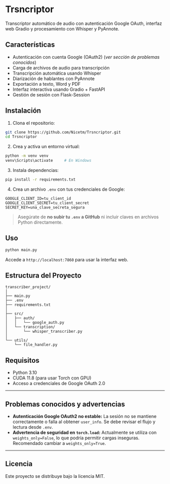 # Trsncriptor

Transcriptor automático de audio con autenticación Google OAuth, interfaz web Gradio y procesamiento con Whisper y PyAnnote.

## Características

- Autenticación con cuenta Google (OAuth2) (*ver sección de problemas conocidos*)
- Carga de archivos de audio para transcripción
- Transcripción automática usando Whisper
- Diarización de hablantes con PyAnnote
- Exportación a texto, Word y PDF
- Interfaz interactiva usando Gradio + FastAPI
- Gestión de sesión con Flask-Session

## Instalación

1. Clona el repositorio:

```bash
git clone https://github.com/Nicetm/Trsncriptor.git
cd Trsncriptor
```

2. Crea y activa un entorno virtual:

```bash
python -m venv venv
venv\Scripts\activate     # En Windows
```

3. Instala dependencias:

```bash
pip install -r requirements.txt
```

4. Crea un archivo `.env` con tus credenciales de Google:

```dotenv
GOOGLE_CLIENT_ID=tu_client_id
GOOGLE_CLIENT_SECRET=tu_client_secret
SECRET_KEY=una_clave_secreta_segura
```

> Asegúrate de **no subir tu `.env` a GitHub** ni incluir claves en archivos Python directamente.

## Uso

```bash
python main.py
```

Accede a `http://localhost:7860` para usar la interfaz web.

## Estructura del Proyecto

```
transcriber_project/
│
├── main.py
├── .env
├── requirements.txt
│
├── src/
│   ├── auth/
│   │   └── google_auth.py
│   └── transcription/
│       └── whisper_transcriber.py
│
└── utils/
    └── file_handler.py
```

## Requisitos

- Python 3.10
- CUDA 11.8 (para usar Torch con GPU)
- Acceso a credenciales de Google OAuth 2.0

---

## Problemas conocidos y advertencias

- **Autenticación Google OAuth2 no estable:** La sesión no se mantiene correctamente o falla al obtener `user_info`. Se debe revisar el flujo y lectura desde `.env`.
- **Advertencia de seguridad en `torch.load`:** Actualmente se utiliza con `weights_only=False`, lo que podría permitir cargas inseguras. Recomendado cambiar a `weights_only=True`.

---

## Licencia

Este proyecto se distribuye bajo la licencia MIT.